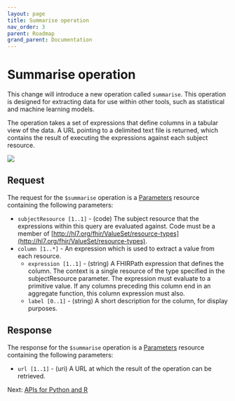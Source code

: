 ```yaml
---
layout: page
title: Summarise operation
nav_order: 3
parent: Roadmap
grand_parent: Documentation
---
```


# Summarise operation

This change will introduce a new operation called `summarise`. This operation is
designed for extracting data for use within other tools, such as statistical and
machine learning models.

The operation takes a set of expressions that define columns in a tabular view
of the data. A URL pointing to a delimited text file is returned, which contains
the result of executing the expressions against each subject resource.

<img src="/images/summarise.png" 
     srcset="/images/summarise@2x.png 2x, /images/summarise.png 1x"/>

## Request

The request for the `$summarise` operation is a
[Parameters](https://hl7.org/fhir/parameters.html) resource containing the
following parameters:

- `subjectResource [1..1]` - (code) The subject resource that the expressions
  within this query are evaluated against. Code must be a member of
  [http://hl7.org/fhir/ValueSet/resource-types](http://hl7.org/fhir/ValueSet/resource-types).
- `column [1..*]` - An expression which is used to extract a value from each
  resource.
  - `expression [1..1]` - (string) A FHIRPath expression that defines the
    column. The context is a single resource of the type specified in the
    subjectResource parameter. The expression must evaluate to a primitive
    value. If any columns preceding this column end in an aggregate function,
    this column expression must also.
  - `label [0..1]` - (string) A short description for the column, for display
    purposes.

## Response

The response for the `$summarise` operation is a
[Parameters](https://hl7.org/fhir/parameters.html) resource containing the
following parameters:

- `url [1..1]` - (uri) A URL at which the result of the operation can be
  retrieved.

Next: [APIs for Python and R](./language-apis.html)
